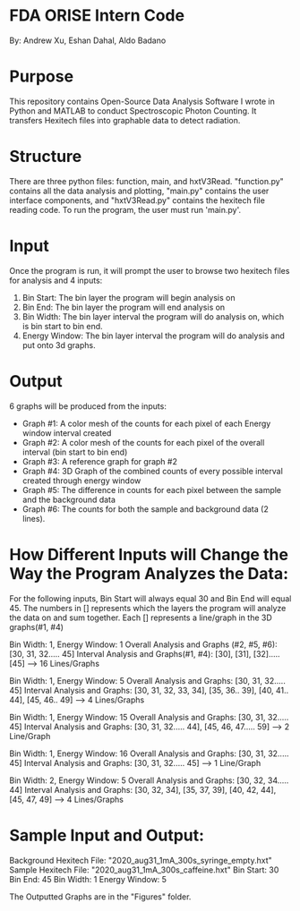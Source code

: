 # FDA ORISE Intern Code
By: Andrew Xu, Eshan Dahal, Aldo Badano


# Purpose
This repository contains Open-Source Data Analysis Software I wrote in Python and MATLAB to conduct Spectroscopic Photon Counting. It transfers Hexitech files into graphable data to detect radiation.


# Structure
There are three python files: function, main, and hxtV3Read. "function.py" contains all the data analysis and plotting, "main.py" contains the user interface components, and "hxtV3Read.py" contains the hexitech file reading code. To run the program, the user must run 'main.py'.

# Input
Once the program is run, it will prompt the user to browse two hexitech files for analysis and 4 inputs:
1. Bin Start: The bin layer the program will begin analysis on
2. Bin End: The bin layer the program will end analysis on
3. Bin Width: The bin layer interval the program will do analysis on, which is bin start to bin end.
4. Energy Window: The bin layer interval the program will do analysis and put onto 3d graphs.


# Output
6 graphs will be produced from the inputs:
- Graph #1: A color mesh of the counts for each pixel of each Energy window interval created
- Graph #2: A color mesh of the counts for each pixel of the overall interval (bin start to bin end)
- Graph #3: A reference graph for graph #2
- Graph #4: 3D Graph of the combined counts of every possible interval created through energy window
- Graph #5: The difference in counts for each pixel between the sample and the background data
- Graph #6: The counts for both the sample and background data (2 lines).


# How Different Inputs will Change the Way the Program Analyzes the Data:

For the following inputs, Bin Start will always equal 30 and Bin End will equal 45.
The numbers in [] represents which the layers the program will analyze the data on and sum together.
Each [] represents a line/graph in the 3D graphs(#1, #4)

Bin Width: 1, Energy Window: 1
Overall Analysis and Graphs (#2, #5, #6): [30, 31, 32..... 45]
Interval Analysis and Graphs(#1, #4): [30], [31], [32]..... [45] --> 16 Lines/Graphs

Bin Width: 1, Energy Window: 5
Overall Analysis and Graphs: [30, 31, 32..... 45]
Interval Analysis and Graphs: [30, 31, 32, 33, 34], [35, 36.. 39], [40, 41.. 44], [45, 46.. 49] --> 4 Lines/Graphs

Bin Width: 1, Energy Window: 15
Overall Analysis and Graphs: [30, 31, 32..... 45]
Interval Analysis and Graphs: [30, 31, 32..... 44], [45, 46, 47..... 59] --> 2 Line/Graph

Bin Width: 1, Energy Window: 16
Overall Analysis and Graphs: [30, 31, 32..... 45]
Interval Analysis and Graphs: [30, 31, 32..... 45]  --> 1 Line/Graph

Bin Width: 2, Energy Window: 5
Overall Analysis and Graphs: [30, 32, 34..... 44]
Interval Analysis and Graphs: [30, 32, 34], [35, 37, 39], [40, 42, 44], [45, 47, 49] --> 4 Lines/Graphs


# Sample Input and Output:

Background Hexitech File: "2020_aug31_1mA_300s_syringe_empty.hxt"
Sample Hexitech File: "2020_aug31_1mA_300s_caffeine.hxt"
Bin Start: 30
Bin End: 45
Bin Width: 1
Energy Window: 5

The Outputted Graphs are in the "Figures" folder.

